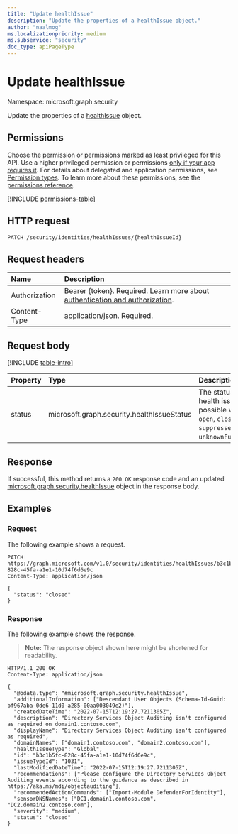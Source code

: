 ```yaml
---
title: "Update healthIssue"
description: "Update the properties of a healthIssue object."
author: "naalmog"
ms.localizationpriority: medium
ms.subservice: "security"
doc_type: apiPageType
---
```


# Update healthIssue

Namespace: microsoft.graph.security

Update the properties of a [healthIssue](../resources/security-healthissue.md) object.

## Permissions

Choose the permission or permissions marked as least privileged for this API. Use a higher privileged permission or permissions [only if your app requires it](/graph/permissions-overview#best-practices-for-using-microsoft-graph-permissions). For details about delegated and application permissions, see [Permission types](/graph/permissions-overview#permission-types). To learn more about these permissions, see the [permissions reference](/graph/permissions-reference).

<!-- {
  "blockType": "permissions",
  "name": "security-healthissue-update-permissions"
}
-->
[!INCLUDE [permissions-table](../includes/permissions/security-healthissue-update-permissions.md)]

## HTTP request

<!-- {
  "blockType": "ignored"
}
-->
``` http
PATCH /security/identities/healthIssues/{healthIssueId}
```

## Request headers

|Name|Description|
|:---|:---|
|Authorization|Bearer {token}. Required. Learn more about [authentication and authorization](/graph/auth/auth-concepts).|
|Content-Type|application/json. Required.|

## Request body

[!INCLUDE [table-intro](../../includes/update-property-table-intro.md)]

|Property|Type|Description|
|:---|:---|:---|
|status|microsoft.graph.security.healthIssueStatus|The status of the health issue. The possible values are: `open`, `closed`, `suppressed`, `unknownFutureValue`.|


## Response

If successful, this method returns a `200 OK` response code and an updated [microsoft.graph.security.healthIssue](../resources/security-healthissue.md) object in the response body.

## Examples

### Request

The following example shows a request.
<!-- {
  "blockType": "request",
  "name": "update_healthissue"
}
-->
``` http
PATCH https://graph.microsoft.com/v1.0/security/identities/healthIssues/b3c1b5fc-828c-45fa-a1e1-10d74f6d6e9c
Content-Type: application/json

{
  "status": "closed"
}
```

### Response

The following example shows the response.
>**Note:** The response object shown here might be shortened for readability.
<!-- {
  "blockType": "response",
  "@odata.type": "microsoft.graph.security.healthIssue",
  "truncated": true
}
-->
``` http
HTTP/1.1 200 OK
Content-Type: application/json

{
  "@odata.type": "#microsoft.graph.security.healthIssue",
  "additionalInformation": ["Descendant User Objects (Schema-Id-Guid: bf967aba-0de6-11d0-a285-00aa003049e2)"],
  "createdDateTime": "2022-07-15T12:19:27.7211305Z",
  "description": "Directory Services Object Auditing isn't configured as required on domain1.contoso.com",
  "displayName": "Directory Services Object Auditing isn't configured as required",
  "domainNames": ["domain1.contoso.com", "domain2.contoso.com"],
  "healthIssueType": "Global",
  "id": "b3c1b5fc-828c-45fa-a1e1-10d74f6d6e9c",
  "issueTypeId": "1031",
  "lastModifiedDateTime": "2022-07-15T12:19:27.7211305Z",
  "recommendations": ["Please configure the Directory Services Object Auditing events according to the guidance as described in https://aka.ms/mdi/objectauditing"],
  "recommendedActionCommands": ["Import-Module DefenderForIdentity"],
  "sensorDNSNames": ["DC1.domain1.contoso.com", "DC2.domain2.contoso.com"],
  "severity": "medium",
  "status": "closed"
}
```
